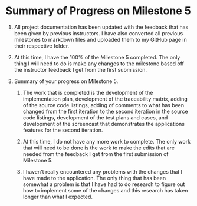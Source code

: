 # Summary of Progress on Milestone 5

1. All project documentation has been updated with the feedback that has been given by previous instructors. I have also converted all previous milestones to markdown files and uploaded them to my GitHub page in their respective folder.

2. At this time, I have the 100% of the Milestone 5 completed. The only thing I will need to do is make any changes to the milestone based off the instructor feedback I get from the first submission. 

3. Summary of your progress on Milestone 5.
	1. The work that is completed is the development of the implementation plan, development of the traceability matrix, adding of the source code listings, adding of comments to what has been changed from the first iteration to the second iteration in the source code listings, development of the test plans and cases, and development of the screencast that demonstrates the applications features for the second iteration.
	
	2.  At this time, I do not have any more work to complete. The only work that will need to be done is the work to make the edits that are needed from the feedback I get from the first submission of Milestone 5.
	
	3. I haven't really encountered any problems with the changes that I have made to the application. The only thing that has been somewhat a problem is that I have had to do research to figure out how to implement some of the changes and this research has taken longer than what I expected. 